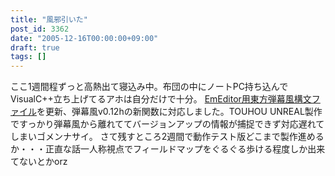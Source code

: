 ```yaml
---
title: "風邪引いた"
post_id: 3362
date: "2005-12-16T00:00:00+09:00"
draft: true
tags: []
---
```



ここ1週間程ずっと高熱出て寝込み中。布団の中にノートPC持ち込んでVisualC++立ち上げてるアホは自分だけで十分。 [EmEditor用東方弾幕風構文ファイル](https://danmaq.com/emeditor-danmakufu)を更新、弾幕風v0.12hの新関数に対応しました。TOUHOU UNREAL製作ですっかり弾幕風から離れててバージョンアップの情報が捕捉できず対応遅れてしまいゴメンナサイ。 さて残すところ2週間で動作テスト版どこまで製作進めるか・・・正直な話一人称視点でフィールドマップをぐるぐる歩ける程度しか出来てないとかorz
